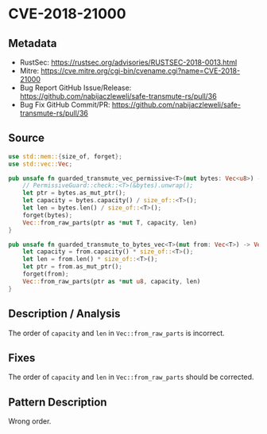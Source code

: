 # CVE-2018-21000

## Metadata

- RustSec: https://rustsec.org/advisories/RUSTSEC-2018-0013.html
- Mitre: https://cve.mitre.org/cgi-bin/cvename.cgi?name=CVE-2018-21000
- Bug Report GitHub Issue/Release: https://github.com/nabijaczleweli/safe-transmute-rs/pull/36
- Bug Fix GitHub Commit/PR: https://github.com/nabijaczleweli/safe-transmute-rs/pull/36

## Source

```rust
use std::mem::{size_of, forget};
use std::vec::Vec;

pub unsafe fn guarded_transmute_vec_permissive<T>(mut bytes: Vec<u8>) -> Vec<T> {
    // PermissiveGuard::check::<T>(&bytes).unwrap();
    let ptr = bytes.as_mut_ptr();
    let capacity = bytes.capacity() / size_of::<T>();
    let len = bytes.len() / size_of::<T>();
    forget(bytes);
    Vec::from_raw_parts(ptr as *mut T, capacity, len)
}

pub unsafe fn guarded_transmute_to_bytes_vec<T>(mut from: Vec<T>) -> Vec<u8> {
    let capacity = from.capacity() * size_of::<T>();
    let len = from.len() * size_of::<T>();
    let ptr = from.as_mut_ptr();
    forget(from);
    Vec::from_raw_parts(ptr as *mut u8, capacity, len)
}
```

## Description / Analysis

The order of `capacity` and `len` in `Vec::from_raw_parts` is incorrect.

## Fixes

The order of `capacity` and `len` in `Vec::from_raw_parts` should be corrected.

## Pattern Description

Wrong order.